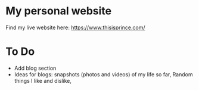 # My personal website

Find my live website here: https://www.thisisprince.com/

# To Do

- Add blog section
- Ideas for blogs: snapshots (photos and videos) of my life so far, Random things I like and dislike, 
